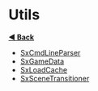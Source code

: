 # Utils

**[◀️ Back](../readme.md)**

- [SxCmdLineParser](./SxCmdLineParser/SxCmdLineParser.md)
- [SxGameData](./SxGameData/SxGameData.md)
- [SxLoadCache](./SxLoadCache/SxLoadCache.md)
- [SxSceneTransitioner](./SxSceneTransitioner/SxSceneTransitioner.md)
